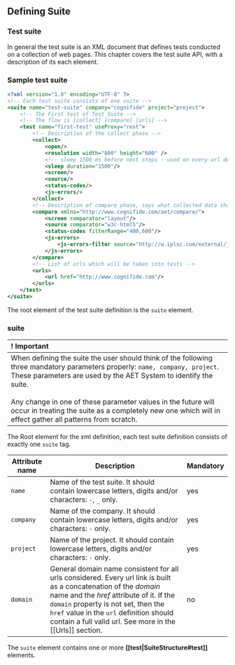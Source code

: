 ## Defining Suite

### Test suite

In general the test suite is an XML document that defines tests conducted on a collection of web pages. This chapter covers the test suite API, with a description of its each element.

### Sample test suite

```xml
<?xml version="1.0" encoding="UTF-8" ?>
<!-- Each test suite consists of one suite -->
<suite name="test-suite" company="cognifide" project="project">
    <!-- The First test of Test Suite -->
    <!-- The flow is [collect] [compare] [urls] -->
    <test name="first-test" useProxy="rest">
        <!-- Description of the collect phase -->
        <collect>
            <open/>
            <resolution width="800" height="600" />
            <!-- sleep 1500 ms before next steps - used on every url defined in urls -->
            <sleep duration="1500"/>
            <screen/>
            <source/>
            <status-codes/>
            <js-errors/>
        </collect>
        <!-- Description of compare phase, says what collected data should be compared to the patterns, can also define the exact comparator. If none chosen, the default one is taken. -->
        <compare xmlns="http://www.cognifide.com/aet/compare/">
            <screen comparator="layout"/>
            <source comparator="w3c-html5"/>
            <status-codes filterRange="400,600"/>
            <js-errors>
                <js-errors-filter source="http://w.iplsc.com/external/jquery/jquery-1.8.3.js" line="2" />
            </js-errors>
        </compare>
        <!-- List of urls which will be taken into tests -->
        <urls>
            <url href="http://www.cognifide.com"/>
        </urls>
    </test>
</suite>
```

The root element of the test suite definition is the `suite` element.

### suite

| ! Important |
|:----------- |
| When defining the suite the user should think of the following three mandatory parameters properly: `name, company, project`. These parameters are used by the AET System to identify the suite. <br/><br/> Any change in one of these parameter values in the future will occur in treating the suite as a completely new one which will in effect gather all patterns from scratch. |

The Root element for the xml definition, each test suite definition consists of exactly one `suite` tag.

| Attribute name | Description |Mandatory  |
| -------------- | ----------- | --------- |
| `name` | Name of the test suite. It should contain lowercase letters, digits and/or characters: `-`, `_` only. | yes |
| `company` | Name of the company. It should contain lowercase letters, digits and/or characters: `-` only.| yes |
| `project` | Name of the project. It should contain lowercase letters, digits and/or characters: `-` only.| yes |
| `domain` | General domain name consistent for all urls considered. Every url link is built as a concatenation of the *domain* name and the *href* attribute of it. If the `domain` property is not set, then the `href` value in the `url` definition should contain a full valid url. See more in the [[Urls]] section. | no |

The `suite` element contains one or more **[[test|SuiteStructure#test]]** elements.

